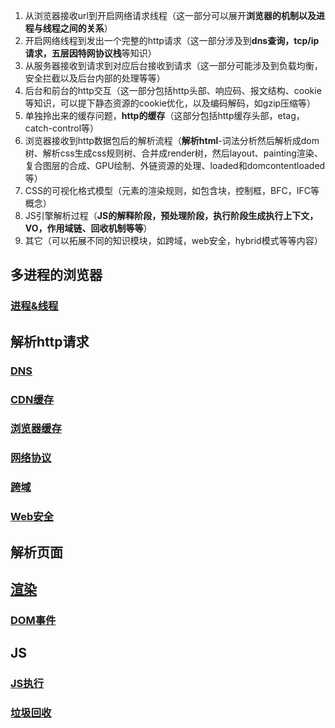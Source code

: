1. 从浏览器接收url到开启网络请求线程（这一部分可以展开**浏览器的机制以及进程与线程之间的关系**）
2. 开启网络线程到发出一个完整的http请求（这一部分涉及到**dns查询，tcp/ip请求，五层因特网协议栈**等知识）
3. 从服务器接收到请求到对应后台接收到请求（这一部分可能涉及到负载均衡，安全拦截以及后台内部的处理等等）
4. 后台和前台的http交互（这一部分包括http头部、响应码、报文结构、cookie等知识，可以提下静态资源的cookie优化，以及编码解码，如gzip压缩等）
5. 单独拎出来的缓存问题，**http的缓存**（这部分包括http缓存头部，etag，catch-control等）
6. 浏览器接收到http数据包后的解析流程（**解析html**-词法分析然后解析成dom树、解析css生成css规则树、合并成render树，然后layout、painting渲染、复合图层的合成、GPU绘制、外链资源的处理、loaded和domcontentloaded等）
7. CSS的可视化格式模型（元素的渲染规则，如包含块，控制框，BFC，IFC等概念）
8. JS引擎解析过程（**JS的解释阶段，预处理阶段，执行阶段生成执行上下文，VO，作用域链、回收机制等等**）
9.  其它（可以拓展不同的知识模块，如跨域，web安全，hybrid模式等等内容）

## 多进程的浏览器
### [进程&线程](./进程&线程/index.md)

## 解析http请求
### [DNS](./缓存/DNS缓存.md)
### [CDN缓存](./缓存/CDN缓存.md)
### [浏览器缓存](./缓存/浏览器缓存.md)
### [网络协议](./HTTP/HTTP.md)
### [跨域](./跨域/index.md)
### [Web安全](./Web安全/index.md)

## 解析页面
## [渲染](./渲染/index.md)
### [DOM事件](./Dom/事件.md)

## JS
### [JS执行](./JS底层/JS执行.md)
### [垃圾回收](./JS底层/垃圾回收.md)